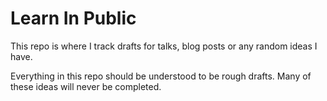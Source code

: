 # Learn In Public

This repo is where I track drafts for talks, blog posts or any random ideas I have.

Everything in this repo should be understood to be rough drafts. Many of these ideas will never be completed.
